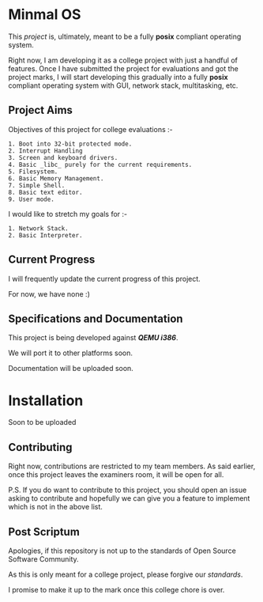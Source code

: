 # Minmal OS

This _project_ is, ultimately, meant to be a fully **posix** compliant operating system.

Right now, I am developing it as a college project with just a handful of features.
Once I have submitted the project for evaluations and got the project marks, I will start
developing this gradually into a fully **posix** compliant operating system with GUI, network stack,
multitasking, etc.

## Project Aims

Objectives of this project for college evaluations :-

	1. Boot into 32-bit protected mode.
	2. Interrupt Handling
	3. Screen and keyboard drivers.
	4. Basic _libc_ purely for the current requirements.
	5. Filesystem.
	6. Basic Memory Management.
	7. Simple Shell.
	8. Basic text editor.
	9. User mode.

I would like to stretch my goals for :-

	1. Network Stack.
	2. Basic Interpreter.

## Current Progress

I will frequently update the current progress of this project.

For now, we have none :)

## Specifications and Documentation

This project is being developed against ***QEMU i386***.

We will port it to other platforms soon.

Documentation will be uploaded soon.

# Installation

Soon to be uploaded

## Contributing

Right now, contributions are restricted to my team members.
As said earlier, once this project leaves the examiners room, it will be open
for all.

P.S. If you do want to contribute to this project, you should open an issue asking to contribute
and hopefully we can give you a feature to implement which is not in the above list.

## Post Scriptum

Apologies, if this repository is not up to the standards of Open Source Software Community.

As this is only meant for a college project, please forgive our _standards_.

I promise to make it up to the mark once this college chore is over.
